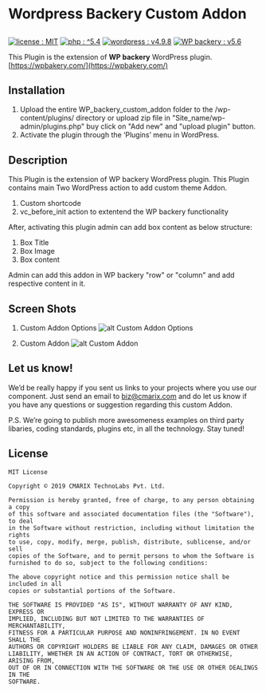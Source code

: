 # Wordpress Backery Custom Addon #
##
<a target="_blank" href="blob/master/LICENSE.md"><img src="https://img.shields.io/github/license/joeblau/gitignore.io.svg" alt="license : MIT"></a>
<a target="_blank" href="http://php.net/"><img src="https://img.shields.io/badge/php-%5E5.4-blue.svg" alt="php : ^5.4"></a>
<a target="_blank" href="https://wordpress.org"><img src="https://img.shields.io/badge/wordpress-v4.9.8-blue.svg" alt="wordpress : v4.9.8"></a>
<a target="_blank" href="https://wpbakery.com/"><img src="https://img.shields.io/badge/WP%20backery-v5.6-blue.svg" alt="WP backery : v5.6"></a>

This Plugin is the extension of **WP backery** WordPress plugin.
[https://wpbakery.com/](https://wpbakery.com/)


## Installation ##

1. Upload the entire WP_backery_custom_addon folder to the /wp-content/plugins/ directory or upload zip file in \"Site_name/wp-admin/plugins.php\" buy click on \"Add new\" and \"upload plugin\" button.
2. Activate the plugin through the ‘Plugins’ menu in WordPress.

## Description

This Plugin is the extension of WP backery WordPress plugin.
This Plugin contains main Two WordPress action to add custom theme Addon.
1. Custom shortcode
2. vc_before_init action to extentend the WP backery functionality

After, activating this plugin admin can add box content as below structure:
1. Box Title
2. Box Image
3. Box content

Admin can add this addon in WP backery \"row\" or \"column\" and add respective content in it.

## Screen Shots ##
1. Custom Addon Options
![alt Custom Addon Options](https://www.cmarix.com/git/wordpress/custom_addon_options.png)

2. Custom Addon
![alt Custom Addon](https://www.cmarix.com/git/wordpress/custom_addon.png)


## Let us know! ##
We’d be really happy if you sent us links to your projects where you use our component. Just send an email to [biz@cmarix.com](mailto:biz@cmarix.com "biz@cmarix.com") and do let us know if you have any questions or suggestion regarding this custom Addon.

P.S. We’re going to publish more awesomeness examples on third party libaries, coding standards, plugins etc, in all the technology. Stay tuned!

## License ##

	MIT License
	
	Copyright © 2019 CMARIX TechnoLabs Pvt. Ltd.
	
	Permission is hereby granted, free of charge, to any person obtaining a copy
	of this software and associated documentation files (the "Software"), to deal
	in the Software without restriction, including without limitation the rights
	to use, copy, modify, merge, publish, distribute, sublicense, and/or sell
	copies of the Software, and to permit persons to whom the Software is
	furnished to do so, subject to the following conditions:
	
	The above copyright notice and this permission notice shall be included in all
	copies or substantial portions of the Software.
	
	THE SOFTWARE IS PROVIDED "AS IS", WITHOUT WARRANTY OF ANY KIND, EXPRESS OR
	IMPLIED, INCLUDING BUT NOT LIMITED TO THE WARRANTIES OF MERCHANTABILITY,
	FITNESS FOR A PARTICULAR PURPOSE AND NONINFRINGEMENT. IN NO EVENT SHALL THE
	AUTHORS OR COPYRIGHT HOLDERS BE LIABLE FOR ANY CLAIM, DAMAGES OR OTHER
	LIABILITY, WHETHER IN AN ACTION OF CONTRACT, TORT OR OTHERWISE, ARISING FROM,
	OUT OF OR IN CONNECTION WITH THE SOFTWARE OR THE USE OR OTHER DEALINGS IN THE
	SOFTWARE.
